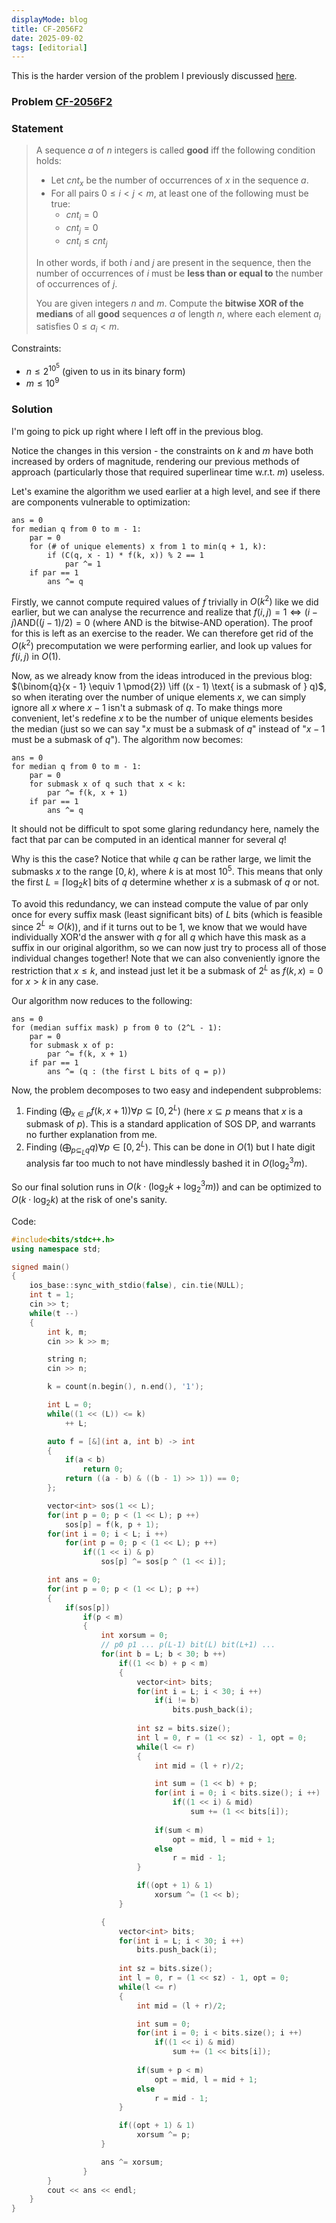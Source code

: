 ```yaml
---
displayMode: blog
title: CF-2056F2
date: 2025-09-02
tags: [editorial]
---
```


This is the harder version of the problem I previously discussed [here](https://www.welcome-to-the-sunny-side.com/algo/problems/cf-2056f1.html).

### Problem [CF-2056F2](https://codeforces.com/problemset/problem/2056/F2)

### Statement

> A sequence $a$ of $n$ integers is called **good** iff the following condition holds:
> 
> - Let $cnt_x$ be the number of occurrences of $x$ in the sequence $a$.
> - For all pairs $0 \leq i < j < m$, at least one of the following must be true:
>   - $cnt_i = 0$
>   - $cnt_j = 0$
>   - $cnt_i \leq cnt_j$
> 
> In other words, if both $i$ and $j$ are present in the sequence, then the number of occurrences of $i$ must be **less than or equal to** the number of occurrences of $j$.
> 
> You are given integers $n$ and $m$. Compute the **bitwise XOR of the medians** of all **good** sequences $a$ of length $n$, where each element $a_i$ satisfies $0 \leq a_i < m$.

Constraints:

- $n \leq 2^{10^5}$ (given to us in its binary form)
- $m \leq 10^9$

### Solution

I'm going to pick up right where I left off in the previous blog.

Notice the changes in this version - the constraints on $k$ and $m$ have both increased by orders of magnitude, rendering our previous methods of approach (particularly those that required superlinear time w.r.t. $m$) useless.

Let's examine the algorithm we used earlier at a high level, and see if there are components vulnerable to optimization:

```
ans = 0
for median q from 0 to m - 1:
    par = 0
    for (# of unique elements) x from 1 to min(q + 1, k):
        if (C(q, x - 1) * f(k, x)) % 2 == 1
            par ^= 1
    if par == 1
        ans ^= q
```

Firstly, we cannot compute required values of $f$ trivially in $O(k^2)$ like we did earlier, but we can analyse the recurrence and realize that $f(i,j) = 1 \iff (i - j) \text{AND} ((j - 1)/2) = 0$ (where $\text{AND}$ is the bitwise-AND operation). The proof for this is left as an exercise to the reader. We can therefore get rid of the $O(k^2)$ precomputation we were performing earlier, and look up values for $f(i, j)$ in $O(1)$.

Now, as we already know from the ideas introduced in the previous blog: $(\binom{q}{x - 1} \equiv 1 \pmod{2}) \iff ((x - 1) \text{ is a submask of } q)$, so when iterating over the number of unique elements $x$, we can simply ignore all $x$ where $x - 1$ isn't a submask of $q$. To make things more convenient, let's redefine $x$ to be the number of unique elements besides the median (just so we can say "$x$ must be a submask of $q$" instead of "$x - 1$ must be a submask of $q$"). The algorithm now becomes:

```
ans = 0
for median q from 0 to m - 1:
    par = 0
    for submask x of q such that x < k:
        par ^= f(k, x + 1)
    if par == 1
        ans ^= q
```

It should not be difficult to spot some glaring redundancy here, namely the fact that $\text{par}$ can be computed in an identical manner for several $q$!

Why is this the case? Notice that while $q$ can be rather large, we limit the submasks $x$ to the range $[0, k)$, where $k$ is at most $10^5$. This means that only the first $L = \lceil \log_2{k} \rceil$ bits of $q$ determine whether $x$ is a submask of $q$ or not. 

To avoid this redundancy, we can instead compute the value of $\text{par}$ only once for every suffix mask (least significant bits) of $L$ bits (which is feasible since $2^L \approx O(k)$), and if it turns out to be $1$, we know that we would have individually XOR'd the answer with $q$ for all $q$ which have this mask as a suffix in our original algorithm, so we can now just try to process all of those individual changes together! Note that we can also conveniently ignore the restriction that $x \leq k$, and instead just let it be a submask of $2 ^ L$ as $f(k, x) = 0$ for $x > k$ in any case.

Our algorithm now reduces to the following:

```
ans = 0
for (median suffix mask) p from 0 to (2^L - 1):
    par = 0
    for submask x of p:
        par ^= f(k, x + 1)
    if par == 1
        ans ^= (q : (the first L bits of q = p))
```

Now, the problem decomposes to two easy and independent subproblems:

1. Finding $(\bigoplus_{x \in p} f(k, x + 1)) \forall p \subseteq [0, 2^L)$ (here $x \subseteq p$ means that $x$ is a submask of $p$). This is a standard application of SOS DP, and warrants no further explanation from me.
2. Finding  $(\bigoplus_{p \subseteq_L q} q) \forall p \in [0, 2^L)$. This can be done in $O(1)$ but I hate digit analysis far too much to not have mindlessly bashed it in $O(\log_2^3{m})$.

So our final solution runs in $O(k \cdot (\log_2{k} + \log_2^3{m}))$ and can be optimized to $O(k \cdot \log_2{k})$ at the risk of one's sanity.

Code:

```cpp
#include<bits/stdc++.h>
using namespace std;

signed main()
{
    ios_base::sync_with_stdio(false), cin.tie(NULL);
    int t = 1;
    cin >> t;
    while(t --)
    {
        int k, m;
        cin >> k >> m;

        string n;
        cin >> n;

        k = count(n.begin(), n.end(), '1');

        int L = 0;
        while((1 << (L)) <= k)
            ++ L;

        auto f = [&](int a, int b) -> int
        {
            if(a < b)
                return 0;
            return ((a - b) & ((b - 1) >> 1)) == 0;
        };

        vector<int> sos(1 << L);
        for(int p = 0; p < (1 << L); p ++)
            sos[p] = f(k, p + 1);
        for(int i = 0; i < L; i ++)
            for(int p = 0; p < (1 << L); p ++)
                if((1 << i) & p)
                    sos[p] ^= sos[p ^ (1 << i)];

        int ans = 0;
        for(int p = 0; p < (1 << L); p ++)
        {
            if(sos[p])
                if(p < m)
                {
                    int xorsum = 0;
                    // p0 p1 ... p(L-1) bit(L) bit(L+1) ... 
                    for(int b = L; b < 30; b ++)
                        if((1 << b) + p < m)
                        {
                            vector<int> bits;
                            for(int i = L; i < 30; i ++)
                                if(i != b)
                                    bits.push_back(i);
                            
                            int sz = bits.size();
                            int l = 0, r = (1 << sz) - 1, opt = 0;
                            while(l <= r)
                            {
                                int mid = (l + r)/2;

                                int sum = (1 << b) + p;
                                for(int i = 0; i < bits.size(); i ++)
                                    if((1 << i) & mid)
                                        sum += (1 << bits[i]);
                                
                                if(sum < m)
                                    opt = mid, l = mid + 1;
                                else
                                    r = mid - 1;
                            }

                            if((opt + 1) & 1)
                                xorsum ^= (1 << b);
                        }

                    {
                        vector<int> bits;
                        for(int i = L; i < 30; i ++)
                            bits.push_back(i);
                        
                        int sz = bits.size();
                        int l = 0, r = (1 << sz) - 1, opt = 0;
                        while(l <= r)
                        {
                            int mid = (l + r)/2;

                            int sum = 0;
                            for(int i = 0; i < bits.size(); i ++)
                                if((1 << i) & mid)
                                    sum += (1 << bits[i]);
                            
                            if(sum + p < m)
                                opt = mid, l = mid + 1;
                            else
                                r = mid - 1;
                        }

                        if((opt + 1) & 1)
                            xorsum ^= p;
                    }                    

                    ans ^= xorsum;
                }
        }
        cout << ans << endl;
    }
}
```